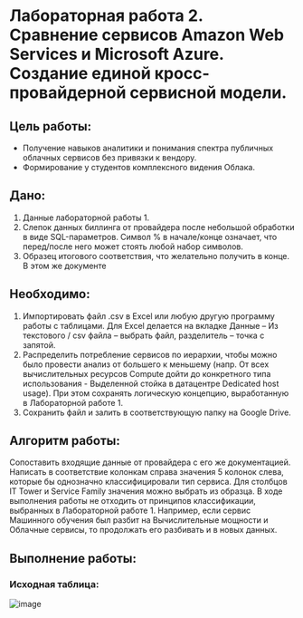 # Лабораторная работа 2. Сравнение сервисов Amazon Web Services и Microsoft Azure. Создание единой кросс-провайдерной сервисной модели.

## Цель работы: 
* Получение навыков аналитики и понимания спектра публичных облачных сервисов без привязки к вендору.
* Формирование у студентов комплексного видения Облака.
## Дано: 
1. Данные лабораторной работы 1.
2. Слепок данных биллинга от провайдера после небольшой обработки в виде SQL-параметров. Символ % в начале/конце означает, что перед/после него может стоять любой набор символов.
3. Образец итогового соответствия, что желательно получить в конце. В этом же документе  
## Необходимо: 
1. Импортировать файл .csv в Excel или любую другую программу работы с таблицами. Для Excel делается на вкладке Данные – Из текстового / csv файла – выбрать файл, разделитель – точка с запятой.
2. Распределить потребление сервисов по иерархии, чтобы можно было провести анализ от большего к меньшему (напр. От всех вычислительных ресурсов Compute дойти до конкретного типа использования - Выделенной стойка в датацентре Dedicated host usage). При этом сохранять логическую концепцию, выработанную в Лабораторной работе 1.
3. Сохранить файл и залить в соответствующую папку на Google Drive.

## Алгоритм работы:
Сопоставить входящие данные от провайдера с его же документацией. Написать в соответствие колонкам справа значения 5 колонок слева, которые бы однозначно классифицировали тип сервиса. Для столбцов IT Tower и Service Family значения можно выбрать из образца. В ходе выполнения работы не отходить от принципов классификации, выбранных в Лабораторной работе 1. Например, если сервис Машинного обучения был разбит на Вычислительные мощности и Облачные сервисы, то продолжать его разбивать и в новых данных.
## Выполнение работы:
### Исходная таблица:
![image](https://github.com/user-attachments/assets/8d76245b-cfa7-4b98-b407-4834d28b3406)

